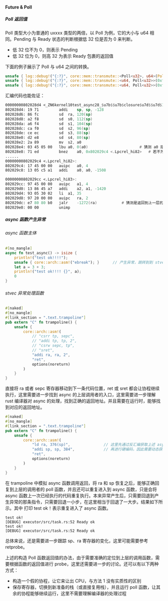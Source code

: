 #### Future & Poll



##### Poll 返回值

Poll<uxxxx> 类型大小为普通的 uxxxx 类型的两倍，以 Poll<u32> 为例，它的大小与 u64 相同。Pending 与 Ready 状态的判断根据低 32 位是否为 0 来判断。

- 低 32 位不为 0，则表示 Pending
- 低 32 位为 0，则高 32 为表示 Ready 包裹的返回值

下面的例子展示了 Poll<u32> 与 u64 之间的转换。

```rust
unsafe { log::debug!("{:?}", core::mem::transmute::<Poll<u32>, u64>(Poll::Pending)); } // res: 1
unsafe { log::debug!("{:?}", core::mem::transmute::<u64, Poll<u32>>(0xf00000011)); }   // res: Pending
unsafe { log::debug!("{:?}", core::mem::transmute::<u64, Poll<u32>>(0xf00000000)); }   // res: Ready(15)
```

汇编代码也能佐证：

```asm
00000000802028d4 <_ZN6kernel10test_async28_$u7b$$u7b$closure$u7d$$u7d$17h198b4d6c325432fdE>:
802028d4: 19 71        	addi	sp, sp, -128
802028d6: 86 fc        	sd	ra, 120(sp)
802028d8: a2 f8        	sd	s0, 112(sp)
802028da: a6 f4        	sd	s1, 104(sp)
802028dc: ca f0        	sd	s2, 96(sp)
802028de: ce ec        	sd	s3, 88(sp)
802028e0: d2 e8        	sd	s4, 80(sp)
802028e2: 2a 89        	mv	s2, a0
802028e4: 03 45 05 00  	lbu	a0, 0(a0)						# 猜测 a0 指向的是 Poll 返回值，读取低 8 位的状态
802028e8: 71 ed        	bnez	a0, 0x802029c4 <.Lpcrel_hi82>	# 若不为 0，则表示处于 Pending 状态，跳转到 .Lpcrel_hi82 处
......
00000000802029c4 <.Lpcrel_hi82>:
802029c4: 17 45 00 00  	auipc	a0, 4
802029c8: 13 05 c5 a1  	addi	a0, a0, -1508

00000000802029cc <.Lpcrel_hi83>:
802029cc: 97 45 00 00  	auipc	a1, 4
802029d0: 13 86 45 a7  	addi	a2, a1, -1420
802029d4: 93 05 30 02  	li	a1, 35
802029d8: 97 20 00 00  	auipc	ra, 2
802029dc: e7 80 80 b0  	jalr	-1272(ra)			# 猜测是返回到上一层的 Poll 函数
802029e0: 00 00        	unimp
```





##### async 函数产生异常

###### async 函数主体

```rust
#[no_mangle]
async fn test_async() -> isize {
    println!("test ok!!!!");
    unsafe { core::arch::asm!("ebreak"); }		// 产生异常，跳转到到 stvec 寄存器指向的异常处理函数
    let a = 3 + 3;
    println!("test ok!!!! {}", a);
    0
}
```

###### stvec 异常处理函数

```rust
#[naked]
#[no_mangle]
#[link_section = ".text.trampoline"]
pub extern "C" fn trampoline() {
    unsafe {
        core::arch::asm!(
            // "csrr tp, sepc",
            // "addi tp, tp, 2",
            // "csrw sepc, tp",
            // "sret",
            "addi ra, ra, 2",
            "ret",
            options(noreturn)
        )
    }
}
```

直接将 ra 或者 sepc 寄存器移动到下一条代码位置，ret 或 sret 都会让协程继续执行，这里需要进一步找到 async 的上层调用者的入口，这里需要进一步理解 rust 编译器对 async 的处理，找到正确的返回地址。并且需要在运行时，能够找到对应的返回地址。



```rust
#[naked]
#[no_mangle]
#[link_section = ".text.trampoline"]
pub extern "C" fn trampoline() {
    unsafe {
        core::arch::asm!(
            "ld ra, 376(sp)",				// 这里先通过反汇编获取上述 async 函数执行时，sp 指针的变化
            "addi sp, sp, 384",				// 再进行硬编码，因此需要动态获取 sp 的变化
            "ret",
            options(noreturn)
        )
    }
}
```

在 trampoline 中模拟 async 函数调用返回，将 ra 和 sp 恢复之后，能够正确回复到上层的调用者的 poll 函数，并且还可以重复进入到 async 函数，只是会将 async 函数上一次已经执行的代码重复执行。本来异常产生后，只需要回退到产生异常的那条指令，只需要回退一小步，在这里相当于回退了一大步。结果如下所示。其中 打印 test ok！表示重复进入了 async 函数。

```
test ok!
[DEBUG] executor/src/task.rs:52 Ready ok
test ok!
[DEBUG] executor/src/task.rs:52 Ready ok
```



总体来说，还是需要进一步跟踪 sp、ra 寄存器的变化，这里可能需要参考 retprobe。



上述的构造 Poll 函数返回值的办法，由于需要准确的定位到上层的调用函数，需要根据函数的返回值进行 probe，这里还需要进一步的讨论。还可以有以下两种方式：

- 构造一个假的协程，让它来让出 CPU，与方法 1 没有实质性的区别
- 保存寄存器，切换到新准备的栈（或直接复用栈），并且运行 poll 函数，让其余的协程能够继续运行，这里不需要理解编译器的处理过程



